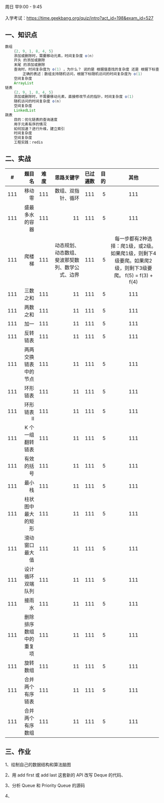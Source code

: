 

周日  早9:00 - 9:45  
<br>
入学考试：https://time.geekbang.org/quiz/intro?act_id=198&exam_id=527


## 一、知识点

```java
数组
    {2, 9, 1, 8, 4, 5}
    添加或删除时，需要移动元素，时间复杂度 o(n)
    开头 的添加或删除
    末尾 的添加或删除
    查询时，时间复杂度为 o(1) ，为什么？ 说的是 根据值查找的复杂度 还是 根据下标查找的复杂度 ？
        正确的表述：数组支持随机访问，根据下标随机访问的时间复杂度为 o(1)
    空间复杂度
    ArrayList
链表
    {2, 9, 1, 8, 4, 5}
    添加或删除时，不需要移动元素，直接修改节点的指针，时间复杂度 o(1)
    随机访问的时间复杂度 o(n)
    空间复杂度
    LinkedList
跳表
    目的：优化链表的查询速度
    用于元素有序的情况
    如何加速？进行升维，建立索引
    时间复杂度
    空间复杂度
    工程实践：redis
```


## 二、实战


| #       |   题目名   |   难度  |  思路关键字   |  已过遍数    |   目的  |  其他    |
| --------   | -----:  | :----:  | -----:  | :----:  | -----:  | :----:  |
| 111    |  移动零  |   111     |   数组、双指针、循环  |  111 |   5     |   111     |
| 111    |  盛最多水的容器  |   111     |   11  |  111 |   5     |   111     |
| 111    |  爬楼梯  |   111     |   动态规划、动态数组、斐波那契数列、数学公式、边界  |  111 |   5     |   每一步都有2种选择：爬1级，或2级。如果爬1级，则剩下4级要爬。如果爬2级，则剩下3级要爬。 f(5) = f(3) + f(4)    |
| 111    |  三数之和  |   111     |   11  |  111 |   5     |   111     |
| 111    |  两数之和  |   111     |   11  |  111 |   5     |   111     |
| 111    |  加一  |   111     |   11  |  111 |   5     |   111     |
| 111    |  反转链表  |   111     |   11  |  111 |   5     |   111     |
| 111    |  两两交换链表中的节点  |   111     |   11  |  111 |   5     |   111     |
| 111    |  环形链表  |   111     |   11  |  111 |   5     |   111     |
| 111    |  环形链表 II  |   111     |   11  |  111 |   5     |   111     |
| 111    |  K 个一组翻转链表  |   111     |   11  |  111 |   5     |   111     |
| 111    |  有效的括号  |   111     |   11  |  111 |   5     |   111     |
| 111    |  最小栈  |   111     |   11  |  111 |   5     |   111     |
| 111    |  柱状图中最大的矩形  |   111     |   11  |  111 |   5     |   111     |
| 111    |  滑动窗口最大值  |   111     |   11  |  111 |   5     |   111     |
| 111    |  设计循环双端队列  |   111     |   11  |  111 |   5     |   111     |
| 111    |  接雨水  |   111     |   11  |  111 |   5     |   111     |
| 111    |  删除排序数组中的重复项  |   111     |   11  |  111 |   5     |   111     |
| 111    |  旋转数组  |   111     |   11  |  111 |   5     |   111     |
| 111    |  合并两个有序链表  |   111     |   11  |  111 |   5     |   111     |
| 111    |  合并两个有序数组  |   111     |   11  |  111 |   5     |   111     |


## 三、作业

1、绘制自己的数据结构和算法脑图

2、用 add first 或 add last 这套新的 API 改写 Deque 的代码、

3、分析 Queue 和 Priority Queue 的源码

4、










        


